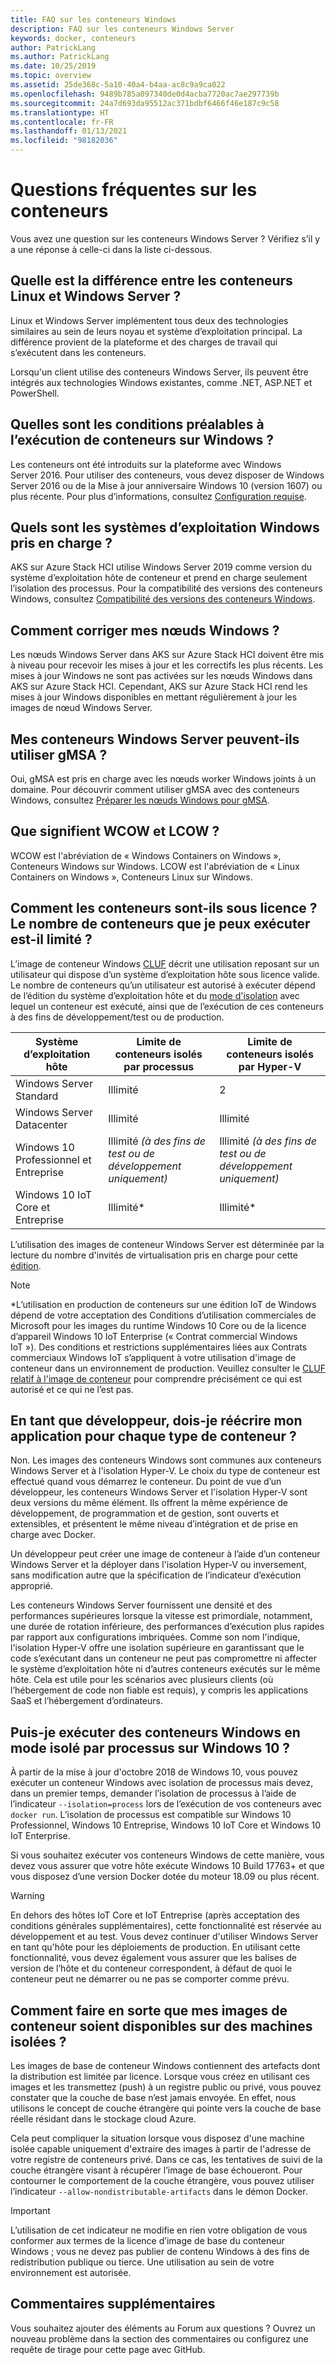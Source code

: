 ```yaml
---
title: FAQ sur les conteneurs Windows
description: FAQ sur les conteneurs Windows Server
keywords: docker, conteneurs
author: PatrickLang
ms.author: PatrickLang
ms.date: 10/25/2019
ms.topic: overview
ms.assetid: 25de368c-5a10-40a4-b4aa-ac8c9a9ca022
ms.openlocfilehash: 9489b785a097340de0d4acba7720ac7ae297739b
ms.sourcegitcommit: 24a7d693da95512ac371bdbf6466f46e187c9c58
ms.translationtype: HT
ms.contentlocale: fr-FR
ms.lasthandoff: 01/13/2021
ms.locfileid: "98182036"
---
```

# <a name="frequently-asked-questions-about-containers"></a>Questions fréquentes sur les conteneurs

Vous avez une question sur les conteneurs Windows Server ? Vérifiez s’il y a une réponse à celle-ci dans la liste ci-dessous.

## <a name="whats-the-difference-between-linux-and-windows-server-containers"></a>Quelle est la différence entre les conteneurs Linux et Windows Server ?

Linux et Windows Server implémentent tous deux des technologies similaires au sein de leurs noyau et système d’exploitation principal. La différence provient de la plateforme et des charges de travail qui s’exécutent dans les conteneurs.

Lorsqu'un client utilise des conteneurs Windows Server, ils peuvent être intégrés aux technologies Windows existantes, comme .NET, ASP.NET et PowerShell.

## <a name="what-are-the-prerequisites-for-running-containers-on-windows"></a>Quelles sont les conditions préalables à l’exécution de conteneurs sur Windows ?

Les conteneurs ont été introduits sur la plateforme avec Windows Server 2016. Pour utiliser des conteneurs, vous devez disposer de Windows Server 2016 ou de la Mise à jour anniversaire Windows 10 (version 1607) ou plus récente. Pour plus d’informations, consultez [Configuration requise](../deploy-containers/system-requirements.md).

## <a name="what-windows-operating-systems-are-supported"></a>Quels sont les systèmes d’exploitation Windows pris en charge ?

AKS sur Azure Stack HCI utilise Windows Server 2019 comme version du système d’exploitation hôte de conteneur et prend en charge seulement l’isolation des processus. Pour la compatibilité des versions des conteneurs Windows, consultez [Compatibilité des versions des conteneurs Windows](../deploy-containers/version-compatibility.md).

## <a name="how-do-i-patch-my-windows-nodes"></a>Comment corriger mes nœuds Windows ?

Les nœuds Windows Server dans AKS sur Azure Stack HCI doivent être mis à niveau pour recevoir les mises à jour et les correctifs les plus récents. Les mises à jour Windows ne sont pas activées sur les nœuds Windows dans AKS sur Azure Stack HCI. Cependant, AKS sur Azure Stack HCI rend les mises à jour Windows disponibles en mettant régulièrement à jour les images de nœud Windows Server.

## <a name="can-my-windows-server-containers-use-gmsa"></a>Mes conteneurs Windows Server peuvent-ils utiliser gMSA ?

Oui, gMSA est pris en charge avec les nœuds worker Windows joints à un domaine. Pour découvrir comment utiliser gMSA avec des conteneurs Windows, consultez [Préparer les nœuds Windows pour gMSA](https://docs.microsoft.com/azure-stack/aks-hci/prepare-windows-nodes-gmsa).

## <a name="what-are-wcow-and-lcow"></a>Que signifient WCOW et LCOW ?

WCOW est l'abréviation de « Windows Containers on Windows », Conteneurs Windows sur Windows. LCOW est l'abréviation de « Linux Containers on Windows », Conteneurs Linux sur Windows.

## <a name="how-are-containers-licensed-is-there-a-limit-to-the-number-of-containers-i-can-run"></a>Comment les conteneurs sont-ils sous licence ? Le nombre de conteneurs que je peux exécuter est-il limité ?

L’image de conteneur Windows [CLUF](../images-eula.md) décrit une utilisation reposant sur un utilisateur qui dispose d’un système d’exploitation hôte sous licence valide. Le nombre de conteneurs qu’un utilisateur est autorisé à exécuter dépend de l’édition du système d’exploitation hôte et du [mode d'isolation](../manage-containers/hyperv-container.md) avec lequel un conteneur est exécuté, ainsi que de l’exécution de ces conteneurs à des fins de développement/test ou de production.

|Système d’exploitation hôte                                                         |Limite de conteneurs isolés par processus                   |Limite de conteneurs isolés par Hyper-V                   |
|----------------------------------------------------------------|---------------------------------------------------|---------------------------------------------------|
|Windows Server Standard                                         |Illimité                                          |2                                                  |
|Windows Server Datacenter                                       |Illimité                                          |Illimité                                          |
|Windows 10 Professionnel et Entreprise                                   |Illimité  *(à des fins de test ou de développement uniquement)*|Illimité  *(à des fins de test ou de développement uniquement)*|
|Windows 10 IoT Core et Entreprise                             |Illimité*                                         |Illimité*                                          |

L’utilisation des images de conteneur Windows Server est déterminée par la lecture du nombre d'invités de virtualisation pris en charge pour cette [édition](/windows-server/get-started-19/editions-comparison-19.md). <br/>

>[!NOTE]
>\*L’utilisation en production de conteneurs sur une édition IoT de Windows dépend de votre acceptation des Conditions d’utilisation commerciales de Microsoft pour les images du runtime Windows 10 Core ou de la licence d’appareil Windows 10 IoT Enterprise (« Contrat commercial Windows IoT »). Des conditions et restrictions supplémentaires liées aux Contrats commerciaux Windows IoT s’appliquent à votre utilisation d'image de conteneur dans un environnement de production. Veuillez consulter le [CLUF relatif à l'image de conteneur](../images-eula.md) pour comprendre précisément ce qui est autorisé et ce qui ne l’est pas.

## <a name="as-a-developer-do-i-have-to-rewrite-my-app-for-each-type-of-container"></a>En tant que développeur, dois-je réécrire mon application pour chaque type de conteneur ?

Non. Les images des conteneurs Windows sont communes aux conteneurs Windows Server et à l'isolation Hyper-V. Le choix du type de conteneur est effectué quand vous démarrez le conteneur. Du point de vue d’un développeur, les conteneurs Windows Server et l'isolation Hyper-V sont deux versions du même élément. Ils offrent la même expérience de développement, de programmation et de gestion, sont ouverts et extensibles, et présentent le même niveau d’intégration et de prise en charge avec Docker.

Un développeur peut créer une image de conteneur à l’aide d’un conteneur Windows Server et la déployer dans l'isolation Hyper-V ou inversement, sans modification autre que la spécification de l’indicateur d’exécution approprié.

Les conteneurs Windows Server fournissent une densité et des performances supérieures lorsque la vitesse est primordiale, notamment, une durée de rotation inférieure, des performances d’exécution plus rapides par rapport aux configurations imbriquées. Comme son nom l'indique, l'isolation Hyper-V offre une isolation supérieure en garantissant que le code s’exécutant dans un conteneur ne peut pas compromettre ni affecter le système d’exploitation hôte ni d’autres conteneurs exécutés sur le même hôte. Cela est utile pour les scénarios avec plusieurs clients (où l’hébergement de code non fiable est requis), y compris les applications SaaS et l’hébergement d’ordinateurs.

## <a name="can-i-run-windows-containers-in-process-isolated-mode-on-windows-10"></a>Puis-je exécuter des conteneurs Windows en mode isolé par processus sur Windows 10 ?

À partir de la mise à jour d'octobre 2018 de Windows 10, vous pouvez exécuter un conteneur Windows avec isolation de processus mais devez, dans un premier temps, demander l’isolation de processus à l’aide de l’indicateur `--isolation=process` lors de l’exécution de vos conteneurs avec `docker run`. L’isolation de processus est compatible sur Windows 10 Professionnel, Windows 10 Entreprise, Windows 10 IoT Core et Windows 10 IoT Enterprise.

Si vous souhaitez exécuter vos conteneurs Windows de cette manière, vous devez vous assurer que votre hôte exécute Windows 10 Build 17763+ et que vous disposez d’une version Docker dotée du moteur 18.09 ou plus récent.

> [!WARNING]
> En dehors des hôtes IoT Core et IoT Entreprise (après acceptation des conditions générales supplémentaires), cette fonctionnalité est réservée au développement et au test. Vous devez continuer d'utiliser Windows Server en tant qu'hôte pour les déploiements de production. En utilisant cette fonctionnalité, vous devez également vous assurer que les balises de version de l’hôte et du conteneur correspondent, à défaut de quoi le conteneur peut ne démarrer ou ne pas se comporter comme prévu.

## <a name="how-do-i-make-my-container-images-available-on-air-gapped-machines"></a>Comment faire en sorte que mes images de conteneur soient disponibles sur des machines isolées ?

Les images de base de conteneur Windows contiennent des artefacts dont la distribution est limitée par licence. Lorsque vous créez en utilisant ces images et les transmettez (push) à un registre public ou privé, vous pouvez constater que la couche de base n’est jamais envoyée. En effet, nous utilisons le concept de couche étrangère qui pointe vers la couche de base réelle résidant dans le stockage cloud Azure.

Cela peut compliquer la situation lorsque vous disposez d'une machine isolée capable uniquement d'extraire des images à partir de l'adresse de votre registre de conteneurs privé. Dans ce cas, les tentatives de suivi de la couche étrangère visant à récupérer l’image de base échoueront. Pour contourner le comportement de la couche étrangère, vous pouvez utiliser l’indicateur `--allow-nondistributable-artifacts` dans le démon Docker.

> [!IMPORTANT]
> L’utilisation de cet indicateur ne modifie en rien votre obligation de vous conformer aux termes de la licence d’image de base du conteneur Windows ; vous ne devez pas publier de contenu Windows à des fins de redistribution publique ou tierce. Une utilisation au sein de votre environnement est autorisée.

## <a name="additional-feedback"></a>Commentaires supplémentaires

Vous souhaitez ajouter des éléments au Forum aux questions ? Ouvrez un nouveau problème dans la section des commentaires ou configurez une requête de tirage pour cette page avec GitHub.
